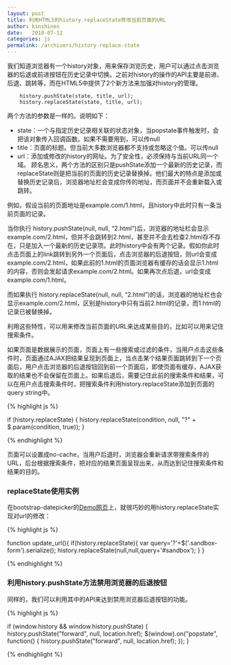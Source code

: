 ```yaml
---
layout: post
title: 利用HTML5的history.replaceState修改当前页面的URL
author: kinshines
date:   2018-07-12
categories: js
permalink: /archivers/history-replace-state
---
```


<p class="lead">我们知道浏览器有一个history对象，用来保存浏览历史，用户可以通过点击浏览器的后退或前进按钮在历史记录中切换。之前对history的操作的API主要是前进、后退、跳转等，而在HTML5中提供了2个新方法来加强对history的管理。</p>

        history.pushState(state, title, url);
        history.replaceState(state, title, url);

两个方法的参数是一样的。说明如下：
* state：一个与指定历史记录相关联的状态对象，当popstate事件触发时，会把该对象传入回调函数。如果不需要用到，可以传null
* title：页面的标题。但当前大多数浏览器都不支持或忽略这个值。可以传null
* url：添加或修改的history的网址。为了安全性，必须保持与当前URL同一个域。
顾名思义，两个方法的区别只是pushState添加一个最新的历史记录，而replaceState则是把当前的页面的历史记录替换掉。他们最大的特点是添加或替换历史记录后，浏览器地址栏会变成你传的地址，而页面并不会重新载入或跳转。

例如，假设当前的页面地址是example.com/1.html，且history中此时只有一条当前页面的记录。

当你执行 history.pushState(null, null, “2.html”)后，浏览器的地址栏会显示example.com/2.html，但并不会跳转到2.html，甚至并不会去检查2.html存不存在，只是加入一个最新的历史记录项。此时history中会有两个记录。假如你此时点击页面上的link跳转到另外一个页面后，点击浏览器的后退按钮，则url会变成example.com/2.html，如果此前的1.html的页面浏览器有缓存的话会显示1.html的内容，否则会发起请求example.com/2.html。如果再次点后退，url会变成example.com/1.html。

而如果执行 history.replaceState(null, null, “2.html”)的话，浏览器的地址栏也会显示example.com/2.html，区别是history中只有当前2.html的记录，而1.html的记录已被替换掉。

利用这些特性，可以用来修改当前页面的URL来达成某些目的，比如可以用来记住搜索条件。

如果页面是数据展示的页面，页面上有一些搜索或过滤的条件，当用户点击这些条件时，页面通过AJAX把结果呈现到页面上，当点击某个结果页面跳转到下一个页面后，用户点击浏览器的后退按钮回到前一个页面后，即使页面有缓存，AJAX获取的结果也不会保留在页面上。如果后退后，需要记住此前的搜索条件和结果，可以在用户点击搜索条件时，把搜索条件利用history.replaceState添加到页面的query string中。

{% highlight js %}

if (history.replaceState) {
    history.replaceState(condition, null, "?" + $.param(condition, true));
}

{% endhighlight %}

页面可以设置成no-cache，当用户后退时，浏览器会重新请求带搜索条件的URL，后台根据搜索条件，把对应的结果页面呈现出来，从而达到记住搜索条件和结果的目的。

### replaceState使用实例
在bootstrap-datepicker的[Demo网页](https://uxsolutions.github.io/bootstrap-datepicker/?markup=input&format=&weekStart=&startDate=&endDate=&startView=0&minViewMode=0&maxViewMode=4&todayBtn=false&clearBtn=false&language=en&orientation=auto&multidate=&multidateSeparator=&keyboardNavigation=on&forceParse=on#sandbox)上，就很巧妙的用history.replaceState实现对url的修改：

{% highlight js %}

function update_url(){
        if(history.replaceState){
                var query='?'+$('.sandbox-form').serialize();
                history.replaceState(null,null,query+'#sandbox');
        }
}

{% endhighlight %}

### 利用history.pushState方法禁用浏览器的后退按钮
同样的，我们可以利用其中的API来达到禁用浏览器后退按钮的功能。

{% highlight js %}

if (window.history && window.history.pushState) {
    history.pushState("forward", null, location.href);
    $(window).on("popstate", function() {
         history.pushState("forward", null, location.href);
     });
}

{% endhighlight %}